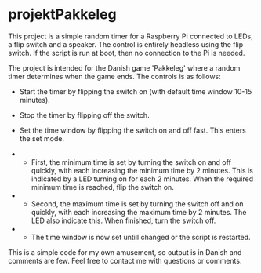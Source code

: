 # projektPakkeleg
This project is a simple random timer for a Raspberry Pi connected to LEDs, a flip switch and a speaker. The control is entirely headless using the flip switch. If the script is run at boot, then no connection to the Pi is needed.

The project is intended for the Danish game 'Pakkeleg' where a random timer determines when the game ends.
The controls is as follows:

- Start the timer by flipping the switch on (with default time window 10-15 minutes).

- Stop the timer by flipping off the switch.

- Set the time window by flipping the switch on and off fast. This enters the set mode. 

- - First, the minimum time is set by turning the switch on and off quickly, with each increasing the minimum time by 2 minutes. This is indicated by a LED turning on for each 2 minutes. When the required minimum time is reached, flip the switch on.
- - Second, the maximum time is set by turning the switch off and on quickly, with each increasing the maximum time by 2 minutes. The LED also indicate this. When finished, turn the switch off.
- - The time window is now set untill changed or the script is restarted.


This is a simple code for my own amusement, so output is in Danish and comments are few. Feel free to contact me with questions or comments.


